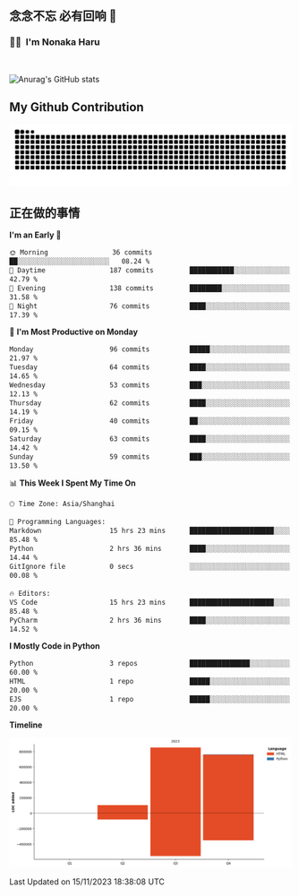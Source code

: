 ## 念念不忘 必有回响  👋
### 👨‍🔧&nbsp;&nbsp;I'm Nonaka Haru

<br>

![Anurag's GitHub stats](https://github-readme-stats.vercel.app/api?username=abinzzz&count_private=true&show_icons=true&theme=tokyonight)


## My Github Contribution
![](https://github.com/abinzzz/abinzzz/blob/output/github-contribution-grid-snake.svg)

## 正在做的事情

<!--START_SECTION:waka-->
**I'm an Early 🐤** 

```text
🌞 Morning                36 commits          ██░░░░░░░░░░░░░░░░░░░░░░░   08.24 % 
🌆 Daytime                187 commits         ███████████░░░░░░░░░░░░░░   42.79 % 
🌃 Evening                138 commits         ████████░░░░░░░░░░░░░░░░░   31.58 % 
🌙 Night                  76 commits          ████░░░░░░░░░░░░░░░░░░░░░   17.39 % 
```
📅 **I'm Most Productive on Monday** 

```text
Monday                   96 commits          █████░░░░░░░░░░░░░░░░░░░░   21.97 % 
Tuesday                  64 commits          ████░░░░░░░░░░░░░░░░░░░░░   14.65 % 
Wednesday                53 commits          ███░░░░░░░░░░░░░░░░░░░░░░   12.13 % 
Thursday                 62 commits          ████░░░░░░░░░░░░░░░░░░░░░   14.19 % 
Friday                   40 commits          ██░░░░░░░░░░░░░░░░░░░░░░░   09.15 % 
Saturday                 63 commits          ████░░░░░░░░░░░░░░░░░░░░░   14.42 % 
Sunday                   59 commits          ███░░░░░░░░░░░░░░░░░░░░░░   13.50 % 
```


📊 **This Week I Spent My Time On** 

```text
🕑︎ Time Zone: Asia/Shanghai

💬 Programming Languages: 
Markdown                 15 hrs 23 mins      █████████████████████░░░░   85.48 % 
Python                   2 hrs 36 mins       ████░░░░░░░░░░░░░░░░░░░░░   14.44 % 
GitIgnore file           0 secs              ░░░░░░░░░░░░░░░░░░░░░░░░░   00.08 % 

🔥 Editors: 
VS Code                  15 hrs 23 mins      █████████████████████░░░░   85.48 % 
PyCharm                  2 hrs 36 mins       ████░░░░░░░░░░░░░░░░░░░░░   14.52 % 
```

**I Mostly Code in Python** 

```text
Python                   3 repos             ███████████████░░░░░░░░░░   60.00 % 
HTML                     1 repo              █████░░░░░░░░░░░░░░░░░░░░   20.00 % 
EJS                      1 repo              █████░░░░░░░░░░░░░░░░░░░░   20.00 % 
```



**Timeline**

![Lines of Code chart](https://raw.githubusercontent.com/abinzzz/abinzzz/main/assets/bar_graph.png)


 Last Updated on 15/11/2023 18:38:08 UTC
<!--END_SECTION:waka-->


